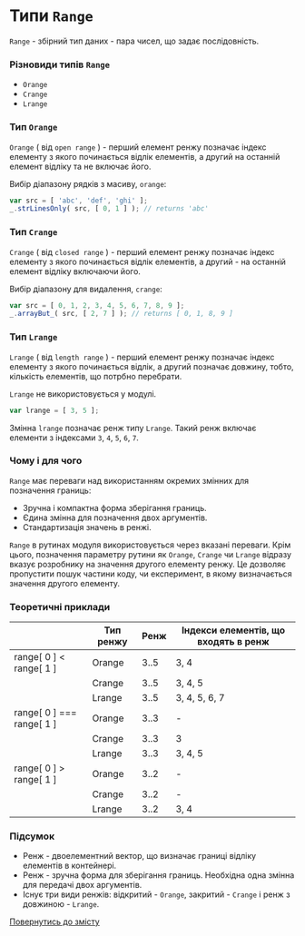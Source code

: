 # Типи <code>Range</code>

<code>Range</code> - збірний тип даних - пара чисел, що задає послідовність.

### Різновиди типів <code>Range</code>

- `Orange`
- `Crange`
- `Lrange`

<!-- ### Види `range`

`Range` можна задати будь-яким `long`-типом. Зазвичай для цього використовується звичайний масив.

```js
let range = [ 2, 5 ];
``` -->

<!-- Вказана змінна `range` позначає ренж. Ренж вказує, що відлік починається з елементу під індексом `2`, а трактування числа `5` визначається видом ренжу. -->

### Тип <code>Orange</code>

`Orange` ( від `open range` ) - перший елемент ренжу позначає індекс елементу з якого починається відлік елементів, а другий на останній елемент відліку та не включає його.

Вибір діапазону рядків з масиву, `orange`:

```js
var src = [ 'abc', 'def', 'ghi' ];
_.strLinesOnly( src, [ 0, 1 ] ); // returns 'abc'
```

### Тип <code>Crange</code>

`Crange` ( від `closed range` ) - перший елемент ренжу позначає індекс елементу з якого починається відлік елементів, а другий - на останній елемент відліку включаючи його.

Вибір діапазону для видалення, `crange`:

```js
var src = [ 0, 1, 2, 3, 4, 5, 6, 7, 8, 9 ];
_.arrayBut_( src, [ 2, 7 ] ); // returns [ 0, 1, 8, 9 ]
```

### Тип <code>Lrange</code>

`Lrange` ( від `length range` ) - перший елемент ренжу позначає індекс елементу з якого починається відлік, а другий позначає довжину, тобто, кількість елементів, що потрбно перебрати.

`Lrange` не використовується у модулі.

```js
var lrange = [ 3, 5 ];
```

Змінна `lrange` позначає ренж типу `Lrange`. Такий ренж включає елементи з індексами `3`, `4`, `5`, `6`, `7`.

### Чому і для чого

`Range` має переваги над використанням окремих змінних для позначення границь:

- Зручна і компактна форма зберігання границь.
- Єдина змінна для позначення двох аргументів.
- Стандартизація значень в ренжі.

`Range` в рутинах модуля використовується через вказані переваги. Крім цього, позначення параметру рутини як `Orange`, `Crange` чи `Lrange` відразу вказує розробнику на значення другого елементу ренжу. Це дозволяє пропустити пошук частини коду, чи експеримент, в якому визначається значення другого елементу.

### Теоретичні приклади

|                           | Тип ренжу | Ренж | Індекси елементів, що входять в ренж |
|---------------------------|-----------|------|--------------------------------------|
| range[ 0 ] < range[ 1 ]   | Orange    | 3..5 | 3, 4                                 |
|                           | Crange    | 3..5 | 3, 4, 5                              |
|                           | Lrange    | 3..5 | 3, 4, 5, 6, 7                        |
| range[ 0 ] === range[ 1 ] | Orange    | 3..3 | -                                    |
|                           | Crange    | 3..3 | 3                                    |
|                           | Lrange    | 3..3 | 3, 4, 5                              |
| range[ 0 ] > range[ 1 ]   | Orange    | 3..2 | -                                    |
|                           | Crange    | 3..2 | -                                    |
|                           | Lrange    | 3..2 | 3, 4                                 |

### Підсумок

- Ренж - двоелементний вектор, що визначає границі відліку елементів в контейнері.
- Ренж - зручна форма для зберігання границь. Необхідна одна змінна для передачі двох аргументів.
- Існує три види ренжів: відкритий - `Orange`, закритий - `Crange` i ренж з довжиною - `Lrange`.

[Повернутись до змісту](../README.md#Концепції)
